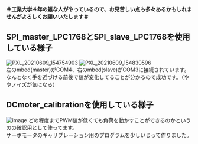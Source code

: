 **＃工業大学４年の雑な人がやっているので、お見苦しい点も多々あるかもしれませんがよろしくお願いいたします＃** 
## SPI_master_LPC1768とSPI_slave_LPC1768を使用している様子
![PXL_20210609_154754903](https://user-images.githubusercontent.com/66021066/121388121-2b0cec80-c986-11eb-91bf-edffa2d72c10.jpg)
![PXL_20210609_154830596](https://user-images.githubusercontent.com/66021066/121387885-fac54e00-c985-11eb-91ab-01ad325b3990.jpg)  
左のmbed(master)がCOM4、右のmbed(slave)がCOM3に接続されています。  
なんとなく手を近づける前後で値が変化してることが分かるので成功です。（ややノイズが気になる）  
  
## DCmoter_calibrationを使用している様子
![image](https://user-images.githubusercontent.com/66021066/120954193-963d9f80-c789-11eb-8378-a7ea72a6206f.png)
どの程度までPWM値が低くても負荷を動かすことができるのかというのの確認用として使ってます。  
サーボモータのキャリブレーション用のプログラムを少しいじって作りました。
